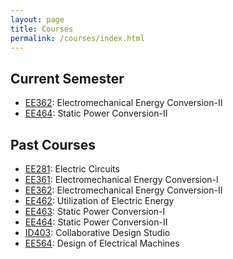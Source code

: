 ```yaml
---
layout: page
title: Courses
permalink: /courses/index.html
---
```


## Current Semester

- [EE362](/ee362): Electromechanical Energy Conversion-II
- [EE464](/ee464): Static Power Conversion-II

## Past Courses

- [EE281](/ee281): Electric Circuits
- [EE361](/ee361): Electromechanical Energy Conversion-I
- [EE362](/ee362): Electromechanical Energy Conversion-II
- [EE462](/ee462): Utilization of Electric Energy
- [EE463](/ee463): Static Power Conversion-I
- [EE464](/ee464): Static Power Conversion-II
- [ID403](http://tf.metu.edu.tr): Collaborative Design Studio
- [EE564](/ee564): Design of Electrical Machines
